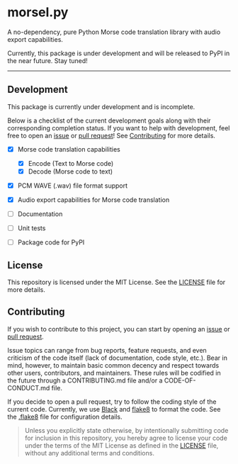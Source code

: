 # morsel.py
A no-dependency, pure Python Morse code translation library with audio
export capabilities.

Currently, this package is under development and will be released to
PyPI in the near future. Stay tuned!

----------------------------------

## Development
This package is currently under development and is incomplete.

Below is a checklist of the current development goals along with their
corresponding completion status.
If you want to help with development, feel free to open an
[issue](https://github.com/louie-github/morsel/issues) or 
[pull request](https://github.com/louie-github/morsel/pulls)!
See [Contributing](##contributing) for more details.

 - [X] Morse code translation capabilities
   - [X] Encode (Text to Morse code)
   - [X] Decode (Morse code to text)
 - [X] PCM WAVE (.wav) file format support
 - [X] Audio export capabilities for Morse code translation
 - [ ] Documentation
 - [ ] Unit tests
 - [ ] Package code for PyPI


## License
This repository is licensed under the MIT License. See the
[LICENSE](LICENSE) file for more details.


## Contributing
If you wish to contribute to this project, you can start by opening an
[issue](https://github.com/louie-github/morsel/issues) or
[pull request](https://github.com/louie-github/morsel/pulls).

Issue topics can range from bug reports, feature requests, and even
criticism of the code itself (lack of documentation, code style, etc.).
Bear in mind, however, to maintain basic common decency and respect
towards other users, contributors, and maintainers. These rules will be
codified in the future through a CONTRIBUTING.md file and/or a
CODE-OF-CONDUCT.md file.

If you decide to open a pull request, try to follow the coding style
of the current code. Currently, we use
[Black](https://github.com/psf/black) and
[flake8](https://github.com/PyCQA/flake8) to format the code. See the
[.flake8](.flake8) file for configuration details.

> Unless you explicitly state otherwise, by intentionally submitting
> code for inclusion in this repository, you hereby agree to license
> your code under the terms of the MIT License as defined in the
> [LICENSE](LICENSE) file, without any additional terms and conditions.